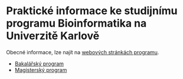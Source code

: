 # Praktické informace ke studijnímu programu Bioinformatika na Univerzitě Karlově

Obecné informace, lze najít na [webových stránkách programu](https://bioinformatics.cuni.cz/program/).

- [Bakalářský program](bc/README.md)
- [Magisterský program](msc/README.md)
